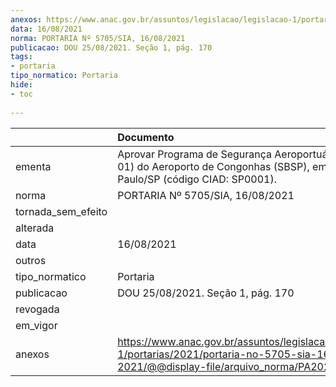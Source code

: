 ```yaml
---
anexos: https://www.anac.gov.br/assuntos/legislacao/legislacao-1/portarias/2021/portaria-no-5705-sia-16-08-2021/@@display-file/arquivo_norma/PA2021-5705.pdf
data: 16/08/2021
norma: PORTARIA Nº 5705/SIA, 16/08/2021
publicacao: DOU 25/08/2021. Seção 1, pág. 170
tags:
- portaria
tipo_normatico: Portaria
hide: 
- toc 
 
---
```


|                    | Documento                                                                                                                                            |
|:-------------------|:-----------------------------------------------------------------------------------------------------------------------------------------------------|
| ementa             | Aprovar Programa de Segurança Aeroportuária (Revisão 01) do Aeroporto de Congonhas (SBSP), em São Paulo/SP (código CIAD: SP0001).                    |
| norma              | PORTARIA Nº 5705/SIA, 16/08/2021                                                                                                                     |
| tornada_sem_efeito |                                                                                                                                                      |
| alterada           |                                                                                                                                                      |
| data               | 16/08/2021                                                                                                                                           |
| outros             |                                                                                                                                                      |
| tipo_normatico     | Portaria                                                                                                                                             |
| publicacao         | DOU 25/08/2021. Seção 1, pág. 170                                                                                                                    |
| revogada           |                                                                                                                                                      |
| em_vigor           |                                                                                                                                                      |
| anexos             | https://www.anac.gov.br/assuntos/legislacao/legislacao-1/portarias/2021/portaria-no-5705-sia-16-08-2021/@@display-file/arquivo_norma/PA2021-5705.pdf |